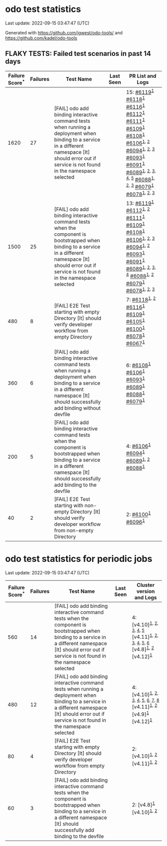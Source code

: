# odo test statistics
Last update: 2022-09-15 03:47:47 (UTC)

Generated with https://github.com/jgwest/odo-tools/ and https://github.com/kadel/odo-tools
## FLAKY TESTS: Failed test scenarios in past 14 days
| Failure Score<sup>*</sup> | Failures | Test Name | Last Seen | PR List and Logs 
|---|---|---|---|---|
| 1620 | 27 | [FAIL] odo add binding interactive command tests when running a deployment when binding to a service in a different namespace [It] should error out if service is not found in the namespace selected |  | 15: [#6119](https://github.com/openshift/odo/pull/6119)<sup>[1](https://storage.googleapis.com/origin-ci-test/pr-logs/pull/redhat-developer_odo/6119/pull-ci-redhat-developer-odo-main-v4.10-integration-e2e/1569779420854489088/build-log.txt)</sup> [#6118](https://github.com/openshift/odo/pull/6118)<sup>[1](https://storage.googleapis.com/origin-ci-test/pr-logs/pull/redhat-developer_odo/6118/pull-ci-redhat-developer-odo-main-v4.10-integration-e2e/1569945396908658688/build-log.txt)</sup> [#6116](https://github.com/openshift/odo/pull/6116)<sup>[1](https://storage.googleapis.com/origin-ci-test/pr-logs/pull/redhat-developer_odo/6116/pull-ci-redhat-developer-odo-main-v4.10-integration-e2e/1569591576068362240/build-log.txt)</sup> [#6112](https://github.com/openshift/odo/pull/6112)<sup>[1](https://storage.googleapis.com/origin-ci-test/pr-logs/pull/redhat-developer_odo/6112/pull-ci-redhat-developer-odo-main-v4.10-integration-e2e/1569753714837688320/build-log.txt)</sup> [#6111](https://github.com/openshift/odo/pull/6111)<sup>[1](https://storage.googleapis.com/origin-ci-test/pr-logs/pull/redhat-developer_odo/6111/pull-ci-redhat-developer-odo-main-v4.10-integration-e2e/1569247866470273024/build-log.txt)</sup> [#6109](https://github.com/openshift/odo/pull/6109)<sup>[1](https://storage.googleapis.com/origin-ci-test/pr-logs/pull/redhat-developer_odo/6109/pull-ci-redhat-developer-odo-main-v4.10-integration-e2e/1569913131566632960/build-log.txt)</sup> [#6108](https://github.com/openshift/odo/pull/6108)<sup>[1](https://storage.googleapis.com/origin-ci-test/pr-logs/pull/redhat-developer_odo/6108/pull-ci-redhat-developer-odo-main-v4.10-integration-e2e/1568138859110207488/build-log.txt)</sup> [#6106](https://github.com/openshift/odo/pull/6106)<sup>[1](https://storage.googleapis.com/origin-ci-test/pr-logs/pull/redhat-developer_odo/6106/pull-ci-redhat-developer-odo-main-v4.10-integration-e2e/1567798365343715328/build-log.txt), [2](https://storage.googleapis.com/origin-ci-test/pr-logs/pull/redhat-developer_odo/6106/pull-ci-redhat-developer-odo-main-v4.10-integration-e2e/1568196822520827904/build-log.txt)</sup> [#6094](https://github.com/openshift/odo/pull/6094)<sup>[1](https://storage.googleapis.com/origin-ci-test/pr-logs/pull/redhat-developer_odo/6094/pull-ci-redhat-developer-odo-main-v4.10-integration-e2e/1567160847933902848/build-log.txt), [2](https://storage.googleapis.com/origin-ci-test/pr-logs/pull/redhat-developer_odo/6094/pull-ci-redhat-developer-odo-main-v4.10-integration-e2e/1566753959228477440/build-log.txt), [3](https://storage.googleapis.com/origin-ci-test/pr-logs/pull/redhat-developer_odo/6094/pull-ci-redhat-developer-odo-main-v4.10-integration-e2e/1567079748620783616/build-log.txt)</sup> [#6093](https://github.com/openshift/odo/pull/6093)<sup>[1](https://storage.googleapis.com/origin-ci-test/pr-logs/pull/redhat-developer_odo/6093/pull-ci-redhat-developer-odo-main-v4.10-integration-e2e/1566734704743288832/build-log.txt)</sup> [#6091](https://github.com/openshift/odo/pull/6091)<sup>[1](https://storage.googleapis.com/origin-ci-test/pr-logs/pull/redhat-developer_odo/6091/pull-ci-redhat-developer-odo-main-v4.10-integration-e2e/1566709220374482944/build-log.txt)</sup> [#6089](https://github.com/openshift/odo/pull/6089)<sup>[1](https://storage.googleapis.com/origin-ci-test/pr-logs/pull/redhat-developer_odo/6089/pull-ci-redhat-developer-odo-main-v4.10-integration-e2e/1568203711782588416/build-log.txt), [2](https://storage.googleapis.com/origin-ci-test/pr-logs/pull/redhat-developer_odo/6089/pull-ci-redhat-developer-odo-main-v4.10-integration-e2e/1568245096619446272/build-log.txt), [3](https://storage.googleapis.com/origin-ci-test/pr-logs/pull/redhat-developer_odo/6089/pull-ci-redhat-developer-odo-main-v4.10-integration-e2e/1567832796628520960/build-log.txt), [4](https://storage.googleapis.com/origin-ci-test/pr-logs/pull/redhat-developer_odo/6089/pull-ci-redhat-developer-odo-main-v4.10-integration-e2e/1568156421923540992/build-log.txt), [5](https://storage.googleapis.com/origin-ci-test/pr-logs/pull/redhat-developer_odo/6089/pull-ci-redhat-developer-odo-main-v4.10-integration-e2e/1565678745715478528/build-log.txt)</sup> [#6088](https://github.com/openshift/odo/pull/6088)<sup>[1](https://storage.googleapis.com/origin-ci-test/pr-logs/pull/redhat-developer_odo/6088/pull-ci-redhat-developer-odo-main-v4.10-integration-e2e/1566789937016082432/build-log.txt), [2](https://storage.googleapis.com/origin-ci-test/pr-logs/pull/redhat-developer_odo/6088/pull-ci-redhat-developer-odo-main-v4.10-integration-e2e/1566734605845794816/build-log.txt), [3](https://storage.googleapis.com/origin-ci-test/pr-logs/pull/redhat-developer_odo/6088/pull-ci-redhat-developer-odo-main-v4.10-integration-e2e/1565616202473017344/build-log.txt)</sup> [#6079](https://github.com/openshift/odo/pull/6079)<sup>[1](https://storage.googleapis.com/origin-ci-test/pr-logs/pull/redhat-developer_odo/6079/pull-ci-redhat-developer-odo-main-v4.10-integration-e2e/1565394745130225664/build-log.txt)</sup> [#6078](https://github.com/openshift/odo/pull/6078)<sup>[1](https://storage.googleapis.com/origin-ci-test/pr-logs/pull/redhat-developer_odo/6078/pull-ci-redhat-developer-odo-main-v4.10-integration-e2e/1566684190219440128/build-log.txt), [2](https://storage.googleapis.com/origin-ci-test/pr-logs/pull/redhat-developer_odo/6078/pull-ci-redhat-developer-odo-main-v4.10-integration-e2e/1566781182098542592/build-log.txt), [3](https://storage.googleapis.com/origin-ci-test/pr-logs/pull/redhat-developer_odo/6078/pull-ci-redhat-developer-odo-main-v4.10-integration-e2e/1567019321991892992/build-log.txt)</sup> 
| 1500 | 25 | [FAIL] odo add binding interactive command tests when the component is bootstrapped when binding to a service in a different namespace [It] should error out if service is not found in the namespace selected |  | 13: [#6119](https://github.com/openshift/odo/pull/6119)<sup>[1](https://storage.googleapis.com/origin-ci-test/pr-logs/pull/redhat-developer_odo/6119/pull-ci-redhat-developer-odo-main-v4.10-integration-e2e/1569779420854489088/build-log.txt)</sup> [#6112](https://github.com/openshift/odo/pull/6112)<sup>[1](https://storage.googleapis.com/origin-ci-test/pr-logs/pull/redhat-developer_odo/6112/pull-ci-redhat-developer-odo-main-v4.10-integration-e2e/1569753714837688320/build-log.txt), [2](https://storage.googleapis.com/origin-ci-test/pr-logs/pull/redhat-developer_odo/6112/pull-ci-redhat-developer-odo-main-v4.10-integration-e2e/1569255450770149376/build-log.txt)</sup> [#6111](https://github.com/openshift/odo/pull/6111)<sup>[1](https://storage.googleapis.com/origin-ci-test/pr-logs/pull/redhat-developer_odo/6111/pull-ci-redhat-developer-odo-main-v4.10-integration-e2e/1569247866470273024/build-log.txt)</sup> [#6109](https://github.com/openshift/odo/pull/6109)<sup>[1](https://storage.googleapis.com/origin-ci-test/pr-logs/pull/redhat-developer_odo/6109/pull-ci-redhat-developer-odo-main-v4.10-integration-e2e/1569913131566632960/build-log.txt)</sup> [#6108](https://github.com/openshift/odo/pull/6108)<sup>[1](https://storage.googleapis.com/origin-ci-test/pr-logs/pull/redhat-developer_odo/6108/pull-ci-redhat-developer-odo-main-v4.10-integration-e2e/1568138859110207488/build-log.txt)</sup> [#6106](https://github.com/openshift/odo/pull/6106)<sup>[1](https://storage.googleapis.com/origin-ci-test/pr-logs/pull/redhat-developer_odo/6106/pull-ci-redhat-developer-odo-main-v4.10-integration-e2e/1567798365343715328/build-log.txt), [2](https://storage.googleapis.com/origin-ci-test/pr-logs/pull/redhat-developer_odo/6106/pull-ci-redhat-developer-odo-main-v4.10-integration-e2e/1568196822520827904/build-log.txt), [3](https://storage.googleapis.com/origin-ci-test/pr-logs/pull/redhat-developer_odo/6106/pull-ci-redhat-developer-odo-main-v4.10-integration-e2e/1567913675170254848/build-log.txt)</sup> [#6094](https://github.com/openshift/odo/pull/6094)<sup>[1](https://storage.googleapis.com/origin-ci-test/pr-logs/pull/redhat-developer_odo/6094/pull-ci-redhat-developer-odo-main-v4.10-integration-e2e/1567160847933902848/build-log.txt), [2](https://storage.googleapis.com/origin-ci-test/pr-logs/pull/redhat-developer_odo/6094/pull-ci-redhat-developer-odo-main-v4.10-integration-e2e/1566753959228477440/build-log.txt)</sup> [#6093](https://github.com/openshift/odo/pull/6093)<sup>[1](https://storage.googleapis.com/origin-ci-test/pr-logs/pull/redhat-developer_odo/6093/pull-ci-redhat-developer-odo-main-v4.10-integration-e2e/1566734704743288832/build-log.txt)</sup> [#6091](https://github.com/openshift/odo/pull/6091)<sup>[1](https://storage.googleapis.com/origin-ci-test/pr-logs/pull/redhat-developer_odo/6091/pull-ci-redhat-developer-odo-main-v4.10-integration-e2e/1566709220374482944/build-log.txt)</sup> [#6089](https://github.com/openshift/odo/pull/6089)<sup>[1](https://storage.googleapis.com/origin-ci-test/pr-logs/pull/redhat-developer_odo/6089/pull-ci-redhat-developer-odo-main-v4.10-integration-e2e/1568203711782588416/build-log.txt), [2](https://storage.googleapis.com/origin-ci-test/pr-logs/pull/redhat-developer_odo/6089/pull-ci-redhat-developer-odo-main-v4.10-integration-e2e/1567832796628520960/build-log.txt), [3](https://storage.googleapis.com/origin-ci-test/pr-logs/pull/redhat-developer_odo/6089/pull-ci-redhat-developer-odo-main-v4.10-integration-e2e/1567540023891333120/build-log.txt), [4](https://storage.googleapis.com/origin-ci-test/pr-logs/pull/redhat-developer_odo/6089/pull-ci-redhat-developer-odo-main-v4.10-integration-e2e/1565678745715478528/build-log.txt)</sup> [#6088](https://github.com/openshift/odo/pull/6088)<sup>[1](https://storage.googleapis.com/origin-ci-test/pr-logs/pull/redhat-developer_odo/6088/pull-ci-redhat-developer-odo-main-v4.10-integration-e2e/1566734605845794816/build-log.txt), [2](https://storage.googleapis.com/origin-ci-test/pr-logs/pull/redhat-developer_odo/6088/pull-ci-redhat-developer-odo-main-v4.10-integration-e2e/1565616202473017344/build-log.txt)</sup> [#6079](https://github.com/openshift/odo/pull/6079)<sup>[1](https://storage.googleapis.com/origin-ci-test/pr-logs/pull/redhat-developer_odo/6079/pull-ci-redhat-developer-odo-main-v4.10-integration-e2e/1567524204239130624/build-log.txt)</sup> [#6078](https://github.com/openshift/odo/pull/6078)<sup>[1](https://storage.googleapis.com/origin-ci-test/pr-logs/pull/redhat-developer_odo/6078/pull-ci-redhat-developer-odo-main-v4.10-integration-e2e/1565385375659069440/build-log.txt), [2](https://storage.googleapis.com/origin-ci-test/pr-logs/pull/redhat-developer_odo/6078/pull-ci-redhat-developer-odo-main-v4.10-integration-e2e/1566781182098542592/build-log.txt), [3](https://storage.googleapis.com/origin-ci-test/pr-logs/pull/redhat-developer_odo/6078/pull-ci-redhat-developer-odo-main-v4.10-integration-e2e/1567019321991892992/build-log.txt)</sup> 
| 480 | 8 | [FAIL] E2E Test starting with empty Directory [It] should verify developer workflow from empty Directory |  | 7: [#6118](https://github.com/openshift/odo/pull/6118)<sup>[1](https://storage.googleapis.com/origin-ci-test/pr-logs/pull/redhat-developer_odo/6118/pull-ci-redhat-developer-odo-main-v4.10-integration-e2e/1569690131638521857/build-log.txt), [2](https://storage.googleapis.com/origin-ci-test/pr-logs/pull/redhat-developer_odo/6118/pull-ci-redhat-developer-odo-main-v4.10-integration-e2e/1570052344979132416/build-log.txt)</sup> [#6116](https://github.com/openshift/odo/pull/6116)<sup>[1](https://storage.googleapis.com/origin-ci-test/pr-logs/pull/redhat-developer_odo/6116/pull-ci-redhat-developer-odo-main-v4.10-integration-e2e/1569346472577601536/build-log.txt)</sup> [#6109](https://github.com/openshift/odo/pull/6109)<sup>[1](https://storage.googleapis.com/origin-ci-test/pr-logs/pull/redhat-developer_odo/6109/pull-ci-redhat-developer-odo-main-v4.10-integration-e2e/1569950093681889281/build-log.txt)</sup> [#6105](https://github.com/openshift/odo/pull/6105)<sup>[1](https://storage.googleapis.com/origin-ci-test/pr-logs/pull/redhat-developer_odo/6105/pull-ci-redhat-developer-odo-main-v4.10-integration-e2e/1567805170278993920/build-log.txt)</sup> [#6100](https://github.com/openshift/odo/pull/6100)<sup>[1](https://storage.googleapis.com/origin-ci-test/pr-logs/pull/redhat-developer_odo/6100/pull-ci-redhat-developer-odo-main-v4.10-integration-e2e/1567423537411526656/build-log.txt)</sup> [#6078](https://github.com/openshift/odo/pull/6078)<sup>[1](https://storage.googleapis.com/origin-ci-test/pr-logs/pull/redhat-developer_odo/6078/pull-ci-redhat-developer-odo-main-v4.10-integration-e2e/1567058972249165824/build-log.txt)</sup> [#6067](https://github.com/openshift/odo/pull/6067)<sup>[1](https://storage.googleapis.com/origin-ci-test/pr-logs/pull/redhat-developer_odo/6067/pull-ci-redhat-developer-odo-main-v4.10-integration-e2e/1565699101847195648/build-log.txt)</sup> 
| 360 | 6 | [FAIL] odo add binding interactive command tests when running a deployment when binding to a service in a different namespace [It] should successfully add binding without devfile |  | 6: [#6108](https://github.com/openshift/odo/pull/6108)<sup>[1](https://storage.googleapis.com/origin-ci-test/pr-logs/pull/redhat-developer_odo/6108/pull-ci-redhat-developer-odo-main-v4.10-integration-e2e/1569628997225025536/build-log.txt)</sup> [#6106](https://github.com/openshift/odo/pull/6106)<sup>[1](https://storage.googleapis.com/origin-ci-test/pr-logs/pull/redhat-developer_odo/6106/pull-ci-redhat-developer-odo-main-v4.10-integration-e2e/1567798365343715328/build-log.txt)</sup> [#6093](https://github.com/openshift/odo/pull/6093)<sup>[1](https://storage.googleapis.com/origin-ci-test/pr-logs/pull/redhat-developer_odo/6093/pull-ci-redhat-developer-odo-main-v4.10-integration-e2e/1566734704743288832/build-log.txt)</sup> [#6089](https://github.com/openshift/odo/pull/6089)<sup>[1](https://storage.googleapis.com/origin-ci-test/pr-logs/pull/redhat-developer_odo/6089/pull-ci-redhat-developer-odo-main-v4.10-integration-e2e/1568156421923540992/build-log.txt)</sup> [#6088](https://github.com/openshift/odo/pull/6088)<sup>[1](https://storage.googleapis.com/origin-ci-test/pr-logs/pull/redhat-developer_odo/6088/pull-ci-redhat-developer-odo-main-v4.10-integration-e2e/1566734605845794816/build-log.txt)</sup> [#6079](https://github.com/openshift/odo/pull/6079)<sup>[1](https://storage.googleapis.com/origin-ci-test/pr-logs/pull/redhat-developer_odo/6079/pull-ci-redhat-developer-odo-main-v4.10-integration-e2e/1566713179982008320/build-log.txt)</sup> 
| 200 | 5 | [FAIL] odo add binding interactive command tests when the component is bootstrapped when binding to a service in a different namespace [It] should successfully add binding to the devfile |  | 4: [#6106](https://github.com/openshift/odo/pull/6106)<sup>[1](https://storage.googleapis.com/origin-ci-test/pr-logs/pull/redhat-developer_odo/6106/pull-ci-redhat-developer-odo-main-v4.10-integration-e2e/1568196822520827904/build-log.txt)</sup> [#6094](https://github.com/openshift/odo/pull/6094)<sup>[1](https://storage.googleapis.com/origin-ci-test/pr-logs/pull/redhat-developer_odo/6094/pull-ci-redhat-developer-odo-main-v4.10-integration-e2e/1567160847933902848/build-log.txt)</sup> [#6089](https://github.com/openshift/odo/pull/6089)<sup>[1](https://storage.googleapis.com/origin-ci-test/pr-logs/pull/redhat-developer_odo/6089/pull-ci-redhat-developer-odo-main-v4.10-integration-e2e/1568203711782588416/build-log.txt), [2](https://storage.googleapis.com/origin-ci-test/pr-logs/pull/redhat-developer_odo/6089/pull-ci-redhat-developer-odo-main-v4.10-integration-e2e/1567832796628520960/build-log.txt)</sup> [#6088](https://github.com/openshift/odo/pull/6088)<sup>[1](https://storage.googleapis.com/origin-ci-test/pr-logs/pull/redhat-developer_odo/6088/pull-ci-redhat-developer-odo-main-v4.10-integration-e2e/1566789937016082432/build-log.txt)</sup> 
| 40 | 2 | [FAIL] E2E Test starting with non-empty Directory [It] should verify developer workflow from non-empty Directory |  | 2: [#6100](https://github.com/openshift/odo/pull/6100)<sup>[1](https://storage.googleapis.com/origin-ci-test/pr-logs/pull/redhat-developer_odo/6100/pull-ci-redhat-developer-odo-main-v4.10-integration-e2e/1567423537411526656/build-log.txt)</sup> [#6096](https://github.com/openshift/odo/pull/6096)<sup>[1](https://storage.googleapis.com/origin-ci-test/pr-logs/pull/redhat-developer_odo/6096/pull-ci-redhat-developer-odo-main-v4.10-integration-e2e/1567019808354996224/build-log.txt)</sup> 


# odo test statistics for periodic jobs
Last update: 2022-09-15 03:47:47 (UTC)

| Failure Score<sup>*</sup> | Failures | Test Name | Last Seen | Cluster version and Logs 
|---|---|---|---|---|
| 560 | 14 | [FAIL] odo add binding interactive command tests when the component is bootstrapped when binding to a service in a different namespace [It] should error out if service is not found in the namespace selected |  | 4: [v4.10]<sup>[1](https://storage.googleapis.com/origin-ci-test/logs/periodic-ci-redhat-developer-odo-main-v4.10-integration-e2e-periodic/1568619087003652096/build-log.txt), [2](https://storage.googleapis.com/origin-ci-test/logs/periodic-ci-redhat-developer-odo-main-v4.10-sbo-nightly-odo-tests/1568026675365548032/build-log.txt), [3](https://storage.googleapis.com/origin-ci-test/logs/periodic-ci-redhat-developer-odo-main-v4.10-sbo-nightly-odo-tests/1567664360958988288/build-log.txt), [4](https://storage.googleapis.com/origin-ci-test/logs/periodic-ci-redhat-developer-odo-main-v4.10-sbo-nightly-odo-tests/1568389000362725376/build-log.txt), [5](https://storage.googleapis.com/origin-ci-test/logs/periodic-ci-redhat-developer-odo-main-v4.10-sbo-nightly-odo-tests/1569838511249428480/build-log.txt)</sup> [v4.11]<sup>[1](https://storage.googleapis.com/origin-ci-test/logs/periodic-ci-redhat-developer-odo-main-v4.11-integration-e2e-periodic/1565840749520490496/build-log.txt), [2](https://storage.googleapis.com/origin-ci-test/logs/periodic-ci-redhat-developer-odo-main-v4.11-integration-e2e-periodic/1567290453445840896/build-log.txt), [3](https://storage.googleapis.com/origin-ci-test/logs/periodic-ci-redhat-developer-odo-main-v4.11-integration-e2e-periodic/1565478556824244224/build-log.txt), [4](https://storage.googleapis.com/origin-ci-test/logs/periodic-ci-redhat-developer-odo-main-v4.11-integration-e2e-periodic/1567652866317881344/build-log.txt), [5](https://storage.googleapis.com/origin-ci-test/logs/periodic-ci-redhat-developer-odo-main-v4.11-integration-e2e-periodic/1568377565133934592/build-log.txt), [6](https://storage.googleapis.com/origin-ci-test/logs/periodic-ci-redhat-developer-odo-main-v4.11-integration-e2e-periodic/1569827018952937472/build-log.txt)</sup> [v4.8]<sup>[1](https://storage.googleapis.com/origin-ci-test/logs/periodic-ci-redhat-developer-odo-main-v4.8-integration-e2e-periodic/1565370417651126272/build-log.txt), [2](https://storage.googleapis.com/origin-ci-test/logs/periodic-ci-redhat-developer-odo-main-v4.8-integration-e2e-periodic/1568081727685922816/build-log.txt)</sup> [v4.12]<sup>[1](https://storage.googleapis.com/origin-ci-test/31881/rehearse-31881-periodic-ci-redhat-developer-odo-main-v4.12-integration-e2e-periodic/1567434132370231296/build-log.txt)</sup> 
| 480 | 12 | [FAIL] odo add binding interactive command tests when running a deployment when binding to a service in a different namespace [It] should error out if service is not found in the namespace selected |  | 4: [v4.10]<sup>[1](https://storage.googleapis.com/origin-ci-test/logs/periodic-ci-redhat-developer-odo-main-v4.10-integration-e2e-periodic/1568619087003652096/build-log.txt), [2](https://storage.googleapis.com/origin-ci-test/logs/periodic-ci-redhat-developer-odo-main-v4.10-sbo-nightly-odo-tests/1565490039981346816/build-log.txt), [3](https://storage.googleapis.com/origin-ci-test/logs/periodic-ci-redhat-developer-odo-main-v4.10-sbo-nightly-odo-tests/1568026675365548032/build-log.txt), [4](https://storage.googleapis.com/origin-ci-test/logs/periodic-ci-redhat-developer-odo-main-v4.10-sbo-nightly-odo-tests/1566577047084470272/build-log.txt), [5](https://storage.googleapis.com/origin-ci-test/logs/periodic-ci-redhat-developer-odo-main-v4.10-sbo-nightly-odo-tests/1570201048239312896/build-log.txt), [6](https://storage.googleapis.com/origin-ci-test/logs/periodic-ci-redhat-developer-odo-main-v4.10-sbo-nightly-odo-tests/1568389000362725376/build-log.txt), [7](https://storage.googleapis.com/origin-ci-test/logs/periodic-ci-redhat-developer-odo-main-v4.10-sbo-nightly-odo-tests/1568751531384115200/build-log.txt), [8](https://storage.googleapis.com/origin-ci-test/31881/rehearse-31881-periodic-ci-redhat-developer-odo-main-v4.10-integration-e2e-periodic/1567434132907102208/build-log.txt)</sup> [v4.11]<sup>[1](https://storage.googleapis.com/origin-ci-test/logs/periodic-ci-redhat-developer-odo-main-v4.11-integration-e2e-periodic/1565840749520490496/build-log.txt), [2](https://storage.googleapis.com/origin-ci-test/logs/periodic-ci-redhat-developer-odo-main-v4.11-integration-e2e-periodic/1569827018952937472/build-log.txt)</sup> [v4.9]<sup>[1](https://storage.googleapis.com/origin-ci-test/logs/periodic-ci-redhat-developer-odo-main-v4.9-integration-e2e-periodic/1569555198920101888/build-log.txt)</sup> [v4.12]<sup>[1](https://storage.googleapis.com/origin-ci-test/31881/rehearse-31881-periodic-ci-redhat-developer-odo-main-v4.12-integration-e2e-periodic/1567434132370231296/build-log.txt)</sup> 
| 80 | 4 | [FAIL] E2E Test starting with empty Directory [It] should verify developer workflow from empty Directory |  | 2: [v4.10]<sup>[1](https://storage.googleapis.com/origin-ci-test/logs/periodic-ci-redhat-developer-odo-main-v4.10-sbo-nightly-odo-tests/1569113915369984000/build-log.txt), [2](https://storage.googleapis.com/origin-ci-test/logs/periodic-ci-redhat-developer-odo-main-v4.10-sbo-nightly-odo-tests/1566214643616059392/build-log.txt)</sup> [v4.11]<sup>[1](https://storage.googleapis.com/origin-ci-test/logs/periodic-ci-redhat-developer-odo-main-v4.11-integration-e2e-periodic/1565840749520490496/build-log.txt), [2](https://storage.googleapis.com/origin-ci-test/logs/periodic-ci-redhat-developer-odo-main-v4.11-integration-e2e-periodic/1568015314447241216/build-log.txt)</sup> 
| 60 | 3 | [FAIL] odo add binding interactive command tests when the component is bootstrapped when binding to a service in a different namespace [It] should successfully add binding to the devfile |  | 2: [v4.8]<sup>[1](https://storage.googleapis.com/origin-ci-test/logs/periodic-ci-redhat-developer-odo-main-v4.8-integration-e2e-periodic/1568081727685922816/build-log.txt)</sup> [v4.10]<sup>[1](https://storage.googleapis.com/origin-ci-test/logs/periodic-ci-redhat-developer-odo-main-v4.10-sbo-nightly-odo-tests/1567664360958988288/build-log.txt), [2](https://storage.googleapis.com/origin-ci-test/31881/rehearse-31881-periodic-ci-redhat-developer-odo-main-v4.10-integration-e2e-periodic/1567434132907102208/build-log.txt)</sup> 


